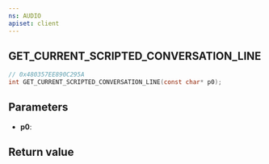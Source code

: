 ```yaml
---
ns: AUDIO
apiset: client
---
```

## GET_CURRENT_SCRIPTED_CONVERSATION_LINE

```c
// 0x480357EE890C295A
int GET_CURRENT_SCRIPTED_CONVERSATION_LINE(const char* p0);
```


## Parameters
* **p0**:

## Return value

